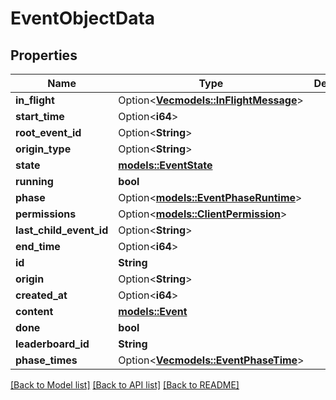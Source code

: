 # EventObjectData

## Properties

Name | Type | Description | Notes
------------ | ------------- | ------------- | -------------
**in_flight** | Option<[**Vec<models::InFlightMessage>**](InFlightMessage.md)> |  | [optional]
**start_time** | Option<**i64**> |  | [optional]
**root_event_id** | Option<**String**> |  | [optional]
**origin_type** | Option<**String**> |  | [optional]
**state** | [**models::EventState**](EventState.md) |  | 
**running** | **bool** |  | 
**phase** | Option<[**models::EventPhaseRuntime**](EventPhaseRuntime.md)> |  | [optional]
**permissions** | Option<[**models::ClientPermission**](ClientPermission.md)> |  | [optional]
**last_child_event_id** | Option<**String**> |  | [optional]
**end_time** | Option<**i64**> |  | [optional]
**id** | **String** |  | 
**origin** | Option<**String**> |  | [optional]
**created_at** | Option<**i64**> |  | [optional]
**content** | [**models::Event**](Event.md) |  | 
**done** | **bool** |  | 
**leaderboard_id** | **String** |  | 
**phase_times** | Option<[**Vec<models::EventPhaseTime>**](EventPhaseTime.md)> |  | [optional]

[[Back to Model list]](../README.md#documentation-for-models) [[Back to API list]](../README.md#documentation-for-api-endpoints) [[Back to README]](../README.md)


